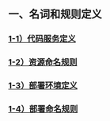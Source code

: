 ## 一、名词和规则定义
### [1-1）代码服务定义](01-code-and-deploy/code-code-base-service-version-rule.md)
### [1-2）资源命名规则](01-code-and-deploy/resources_name_rule.md)
### [1-3）部署环境定义](01-code-and-deploy/deploy_env.md)
### [1-4）部署命名规则](01-code-and-deploy/deploy_name_rule.md)
